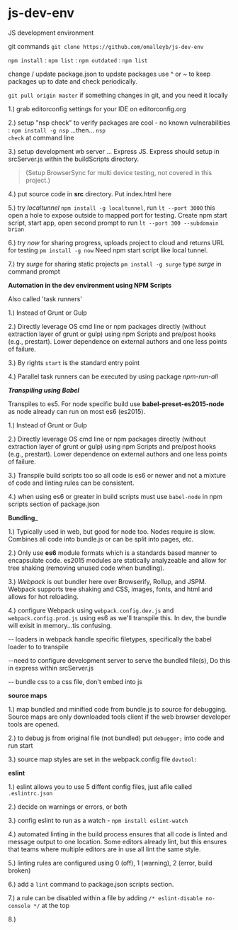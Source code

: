 # js-dev-env
JS development environment

git commands
`git clone https://github.com/omalleyb/js-dev-env`

`npm install` : `npm list` : `npm outdated` : `npm list`

change / update package.json to update packages use ^ or ~ to keep packages up to date and check periodically.

`git pull origin master` if something changes in git, and you need it locally


1.) grab editorconfig settings for your IDE on editorconfig.org

2.) setup "nsp check" to verify packages are cool - no known vulnerabilities : <code>npm install -g nsp</code> ...then... <code>nsp check</code> at command line

3.) setup development wb server ... Express JS.  Express should setup in srcServer.js within the buildScripts directory.  
>(Setup BrowserSync for multi device testing, not covered in this project.)

4.) put source code in **src** directory.  Put index.html here

5.) try _localtunnel_ `npm install -g localtunnel`, run `lt --port 3000`  this open a hole to expose outside to mapped port for testing.  Create npm start script, start app, open second prompt to run `lt --port 300 --subdomain brian`

6.) try _now_ for sharing progress, uploads project to cloud and returns URL for testing `pm install -g now`  Need npm start script like local tunnel.

7.) try _surge_ for sharing static projects `pm install -g surge` type _surge_ in command prompt


__Automation in the dev environment using NPM Scripts__

Also called 'task runners'

1.) Instead of Grunt or Gulp

2.) Directly leverage OS cmd line or npm packages directly (without extraction layer of grunt or gulp) using npm Scripts and pre/post hooks (e.g., prestart).  Lower dependence on external authors and one less points of failure.

3.) By rights `start` is the standard entry point

4.) Parallel task runners can be executed by using package _npm-run-all_

___Transpiling using Babel___

Transpiles to es5.  For node specific build use __babel-preset-es2015-node__ as node already can run on most es6 (es2015).

1.) Instead of Grunt or Gulp

2.) Directly leverage OS cmd line or npm packages directly (without extraction layer of grunt or gulp) using npm Scripts and pre/post hooks (e.g., prestart).  Lower dependence on external authors and one less points of failure.

3.) Transpile build scripts too so all code is es6 or newer and not a mixture of code and linting rules can be consistent.

4.) when using es6 or greater in build scripts must use `babel-node` in npm scripts section of package.json

__Bundling___

1.) Typically used in web, but good for node too.  Nodes require is slow.  Combines all code into bundle.js or can be split into pages, etc.

2.) Only use __es6__ module formats which is a standards based manner to encapsulate code.  es2015 modules are statically analyzeable and allow for tree shaking (removing unused code when bundling).

3.)  _Webpack_ is out bundler here over Browserify, Rollup, and JSPM.  Webpack supports tree shaking and CSS, images, fonts, and html and allows for hot reloading.

4.)  configure Webpack using `webpack.config.dev.js` and `webpack.config.prod.js` using es6 as we'll transpile this.  In dev, the bundle will exisit in memory...tis confusing.  

-- loaders in webpack handle specific filetypes, specifically the babel loader to to transpile

--need to configure development server to serve the bundled file(s),  Do this in express within  srcServer.js

-- bundle css to a css file, don't embed into js

__source maps__

1.)  map bundled and minified code from bundle.js to source for debugging.  Source maps are only downloaded tools client if the web browser developer tools are opened.

2.) to debug js from original file (not bundled) put `debugger;` into code and run start

3.) source map styles are set in the webpack.config file `devtool:`

__eslint__

1.)  eslint allows you to use 5 diffent config files, just afile called `.eslintrc.json`

2.)  decide on warnings or errors, or both

3.)  config eslint to run as a watch - `npm install eslint-watch`

4.) automated linting in the build process ensures that all code is linted and message output to one location.  Some editors already lint, but this ensures that teams where multiple editors are in use all lint the same style.

5.) linting rules are configured using 0 (off), 1 (warning), 2 (error, build broken)

6.) add a `lint` command to package.json scripts section.

7.) a rule can be disabled within a file by adding ``/* eslint-disable no-console */`` at the top

8.)

